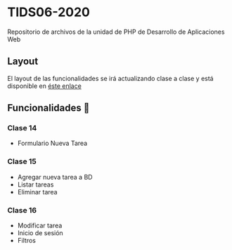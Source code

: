 # TIDS06-2020
Repositorio de archivos de la unidad de PHP de Desarrollo de Aplicaciones Web

## Layout
El layout de las funcionalidades se irá actualizando clase a clase y está disponible en [éste enlace](https://github.com/pamgatica/TIDS06-2020/blob/main/utilidades/Tareas%20Pendientes.xd)

## Funcionalidades 📌

### Clase 14
* Formulario Nueva Tarea

### Clase 15
* Agregar nueva tarea a BD
* Listar tareas
* Eliminar tarea

### Clase 16
* Modificar tarea
* Inicio de sesión
* Filtros


